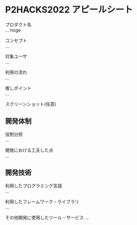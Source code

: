 # P2HACKS2022 アピールシート 

プロダクト名  
... 
hoge

コンセプト  
...  

対象ユーザ  
...  

利用の流れ  
...  

推しポイント  
...  

スクリーンショット(任意)  

## 開発体制  

役割分担  
...  

開発における工夫した点  
...  

## 開発技術 

利用したプログラミング言語  
...  

利用したフレームワーク・ライブラリ  
...  

その他開発に使用したツール・サービス
...  
